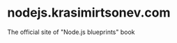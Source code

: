 nodejs.krasimirtsonev.com
=========================

The official site of "Node.js blueprints" book

